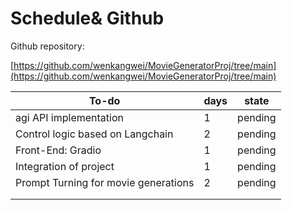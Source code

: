 # Schedule& Github

Github repository:

[https://github.com/wenkangwei/MovieGeneratorProj/tree/main](https://github.com/wenkangwei/MovieGeneratorProj/tree/main)

| To-do                                | days | state   |
| ------------------------------------ | ---- | ------- |
| agi API implementation               | 1    | pending |
| Control logic based on Langchain     | 2    | pending |
| Front-End: Gradio                    | 1    | pending |
| Integration of project               | 1    | pending |
| Prompt Turning for movie generations | 2    | pending |
|                                      |      |         |
|                                      |      |         |
